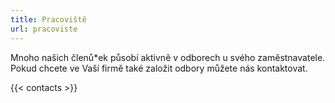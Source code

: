 ```yaml
---
title: Pracoviště
url: pracoviste
---
```

Mnoho našich členů*ek působí aktivně v odborech u svého zaměstnavatele. Pokud chcete ve Vaší firmě také založit odbory můžete nás kontaktovat.

{{< contacts >}}
